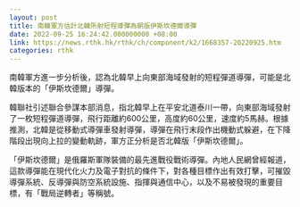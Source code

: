 ```yaml
---
layout: post
title: 南韓軍方估計北韓所射短程導彈為朝版伊斯坎德爾導彈
date: 2022-09-25 16:24:42.000000000 +08:00
link: https://news.rthk.hk/rthk/ch/component/k2/1668357-20220925.htm
categories: rthk
---
```


南韓軍方進一步分析後，認為北韓早上向東部海域發射的短程彈道導彈，可能是北韓版本的「伊斯坎德爾」導彈。

韓聯社引述聯合參謀本部消息，指北韓早上在平安北道泰川一帶，向東部海域發射了一枚短程彈道導彈，飛行距離約600公里，高度約60公里，速度約5馬赫。根據推測，北韓是從移動式導彈車發射導彈，導彈在飛行末段作出機動式躲避，在下降階段出現向上拉的變動軌跡，軍方正分析是否北韓版「伊斯坎德爾」。

「伊斯坎德爾」是俄羅斯軍隊裝備的最先進戰役戰術導彈。內地人民網曾經報道，這款導彈能在現代化火力及電子對抗的條件下，對各種目標作出有效打擊，可摧毀導彈系統、反導彈與防空系統設施、指揮與通信中心，以及不易被發現的重要目標，有「戰局逆轉者」等稱號。
